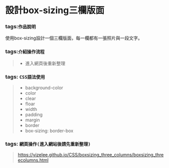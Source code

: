# 設計box-sizing三欄版面
### tags:`作品說明`  
使用box-sizing設計一個三欄版面，每一欄都有一張照片與一段文字。
### tags:`介紹操作流程`  
> * 進入網頁後重新整理
### tags: `CSS語法使用`
>* background-color
>* color  
>* clear
>* floar
>* width
>* padding
>* margin
>* border
>* box-sizing: border-box
### tags: `網頁操作(進入網站後請先重新整理)`
> https://yizelee.github.io/CSS/boxsizing_three_columns/boxsizing_threecolumns.html
